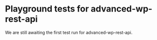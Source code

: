 # Playground tests for advanced-wp-rest-api
We are still awaiting the first test run for advanced-wp-rest-api.
